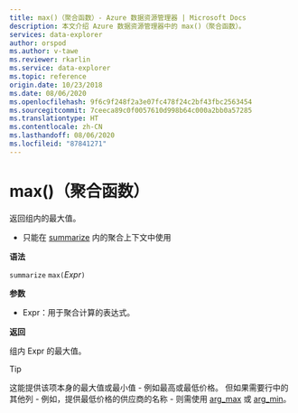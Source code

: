 ```yaml
---
title: max()（聚合函数）- Azure 数据资源管理器 | Microsoft Docs
description: 本文介绍 Azure 数据资源管理器中的 max()（聚合函数）。
services: data-explorer
author: orspod
ms.author: v-tawe
ms.reviewer: rkarlin
ms.service: data-explorer
ms.topic: reference
origin.date: 10/23/2018
ms.date: 08/06/2020
ms.openlocfilehash: 9f6c9f248f2a3e07fc478f24c2bf43fbc2563454
ms.sourcegitcommit: 7ceeca89c0f0057610d998b64c000a2bb0a57285
ms.translationtype: HT
ms.contentlocale: zh-CN
ms.lasthandoff: 08/06/2020
ms.locfileid: "87841271"
---
```

# <a name="max-aggregation-function"></a>max()（聚合函数）

返回组内的最大值。 

* 只能在 [summarize](summarizeoperator.md) 内的聚合上下文中使用

**语法**

`summarize` `max(`*Expr*`)`

**参数**

* Expr：用于聚合计算的表达式。 

**返回**

组内 Expr 的最大值。
 
> [!TIP]
> 这能提供该项本身的最大值或最小值 - 例如最高或最低价格。
> 但如果需要行中的其他列 - 例如，提供最低价格的供应商的名称 - 则需使用 [arg_max](arg-max-aggfunction.md) 或 [arg_min](arg-min-aggfunction.md)。